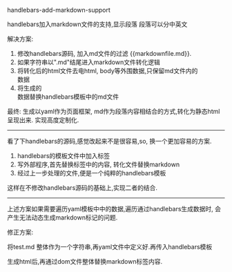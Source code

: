 handlebars-add-markdown-support

handlebars加入markdown文件的支持,显示段落
段落可以分中英文

解决方案:
1. 修改handlebars源码, 加入md文件的过滤 {{markdownfile.md}}.
2. 如果字符串以".md"结尾进入markdown文件转化逻辑
3. 将转化后的html文件去电html, body等外围数据,只保留md文件内的<div>数据
4. 将生成的<div>数据替换handlebars模板中的md文件


最终:
生成以yaml作为页面框架, md作为段落内容相结合的方式,转化为静态html呈现出来.
实现高度定制化.

-----------------------------------------------------------------------------------------

看了下handlebars的源码,感觉改起来不是很容易,so, 换一个更加容易的方案.

1. handlebars的模板文件中加入<markdown>标签
2. 写外部程序,首先替换<markdown>标签中的内容, 转化文件替换markdown
3. 经过上一步处理的文件,便是一个纯粹的handlebars模板

这样在不修改handlebars源码的基础上,实现二者的结合.

-----------------------------------------------------------------------------------------

上述方案如果需要遍历yaml模板中中的数据,遍历通过handlebars生成数据时, 会产生无法动态生成markdown标记的问题.

修正方案:

将<markdown>test.md</markdown> 整体作为一个字符串,再yaml文件中定义好.再传入handlebars模板

生成html后,再通过dom文件整体替换markdown标签内容.
